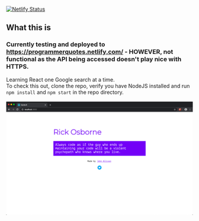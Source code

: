 [![Netlify Status](https://api.netlify.com/api/v1/badges/3c50f0dc-645a-472e-9ae7-cac5d178e091/deploy-status)](https://app.netlify.com/sites/programmerquotes/deploys)

## What this is
### Currently testing and deployed to https://programmerquotes.netlify.com/ - HOWEVER, not functional as the API being accessed doesn't play nice with HTTPS.
Learning React one Google search at a time.
<br />
To check this out, clone the repo, verify you have NodeJS installed and run ```npm install``` and ```npm start``` in the repo directory.
<br />
<br />
![Screenshot](https://raw.githubusercontent.com/john123allison/QuoteJS/master/public/screenshot.png)

